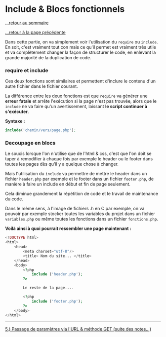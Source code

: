 # Include & Blocs fonctionnels

[...retour au sommaire](../intro.md)

[...retour à la page précédente](./fonctions.md)

Dans cette partie, on va simplement voir l'utilisation du `require` ou `include`. En soit, c'est vraiment tout con mais ce qu'il permet est vraiment très utile et va complètement changer la façon de structurer le code, en enlevant la grande majorité de la duplication de code. 

### require et include
Ces deux fonctions sont similaires et permettent d'inclure le contenu d'un autre fichier dans le fichier courant. 

La différence entre les deux fonctions est que `require` va générer une **erreur fatale** et arrête l'exécution si la page n'est pas trouvée, alors que le `include` ne va faire qu'un avertissement, laissant **le script continuer à s'exécuter**.

**Syntaxe :**
```php
include('chemin/vers/page.php');
```

### Decoupage en blocs
Le soucis lorsque l'on n'utilise que de l'html & css, c'est que l'on doit se taper à remodifier à chaque fois par exemple le header ou le footer dans toutes les pages dès qu'il y a quelque chose à changer. 

Mais l'utilisation du `include` va permettre de mettre le header dans un fichier `header.php` par exemple et le footer dans un fichier `footer.php`, de manière à faire un include en début et fin de page seulement.

Cela diminue grandement la répétition de code et le travail de maintenance du code. 

Dans le même sens, à l'image de fichiers .h en C par exemple, on va pouvoir par exemple stocker toutes les variables du projet dans un fichier `variables.php` ou même toutes les fonctions dans un fichier `fonctions.php`. 

**Voilà ainsi à quoi pourrait ressembler une page maintenant :**
```php
<!DOCTYPE html>
<html>
    <head> 
        <meta charset="utf-8"/>
        <title> Nom du site... </title>
    </head>
    <body> 
        <?php
            include ('header.php');
        ?>

        Le reste de la page....

        <?php
            include ('footer.php');
        ?>
    </body>
</html>
```

---
[5.) Passage de paramètres via l'URL & méthode GET (suite des notes...)](./paramUrl.md)